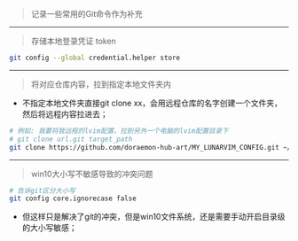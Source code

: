 > 记录一些常用的Git命令作为补充 

---

> 存储本地登录凭证 token

```bash
git config --global credential.helper store
```

---

> 将对应仓库内容，拉到指定本地文件夹内

- 不指定本地文件夹直接git clone xx，会用远程仓库的名字创建一个文件夹，然后将远程内容拉进去；

```bash
# 例如: 我要将我远程的lvim配置，拉到另外一个电脑的lvim配置目录下
# git clone url.git target_path
git clone https://github.com/doraemon-hub-art/MY_LUNARVIM_CONFIG.git ~/.config/lvim
```

---

> win10大小写不敏感导致的冲突问题

```bash
# 告诉git区分大小写
git config core.ignorecase false  
```

- 但这样只是解决了git的冲突，但是win10文件系统，还是需要手动开启目录级的大小写敏感；


